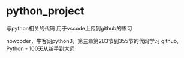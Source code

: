 # python_project
与python相关的代码
用于vscode上传到github的练习

nowcoder，牛客网python3，第三章第283节到355节的代码学习
github,  Python - 100天从新手到大师
